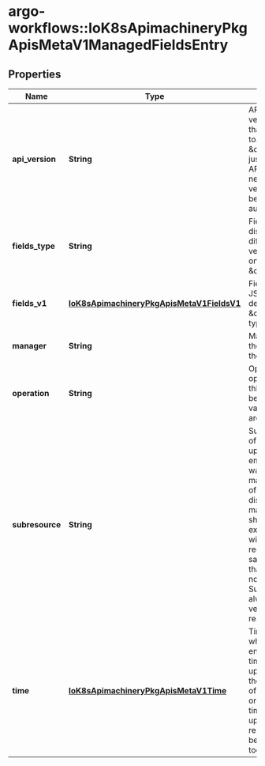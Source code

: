 # argo-workflows::IoK8sApimachineryPkgApisMetaV1ManagedFieldsEntry

## Properties
Name | Type | Description | Notes
------------ | ------------- | ------------- | -------------
**api_version** | **String** | APIVersion defines the version of this resource that this field set applies to. The format is \&quot;group/version\&quot; just like the top-level APIVersion field. It is necessary to track the version of a field set because it cannot be automatically converted. | [optional] 
**fields_type** | **String** | FieldsType is the discriminator for the different fields format and version. There is currently only one possible value: \&quot;FieldsV1\&quot; | [optional] 
**fields_v1** | [**IoK8sApimachineryPkgApisMetaV1FieldsV1**](IoK8sApimachineryPkgApisMetaV1FieldsV1.md) | FieldsV1 holds the first JSON version format as described in the \&quot;FieldsV1\&quot; type. | [optional] 
**manager** | **String** | Manager is an identifier of the workflow managing these fields. | [optional] 
**operation** | **String** | Operation is the type of operation which lead to this ManagedFieldsEntry being created. The only valid values for this field are &#39;Apply&#39; and &#39;Update&#39;. | [optional] 
**subresource** | **String** | Subresource is the name of the subresource used to update that object, or empty string if the object was updated through the main resource. The value of this field is used to distinguish between managers, even if they share the same name. For example, a status update will be distinct from a regular update using the same manager name. Note that the APIVersion field is not related to the Subresource field and it always corresponds to the version of the main resource. | [optional] 
**time** | [**IoK8sApimachineryPkgApisMetaV1Time**](IoK8sApimachineryPkgApisMetaV1Time.md) | Time is the timestamp of when the ManagedFields entry was added. The timestamp will also be updated if a field is added, the manager changes any of the owned fields value or removes a field. The timestamp does not update when a field is removed from the entry because another manager took it over. | [optional] 


